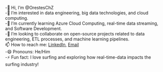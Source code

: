 -👋 Hi, I’m @OrestesChZ  
-👀 I’m interested in data engineering, big data technologies, and cloud computing.  
-🌱 I’m currently learning Azure Cloud Computing, real-time data streaming, and Software Development.  
-💞️ I’m looking to collaborate on open-source projects related to data engineering, ETL processes, and machine learning pipelines.  
📫 How to reach me: [LinkedIn](https://www.linkedin.com/in/orestes-luis-chiabra-zegarra-21a900197), [Email](mailto:oreschz@hotmail.com)    
-😄 Pronouns: He/Him  
-⚡ Fun fact: I love surfing and exploring how real-time-data impacts the surfing industry!  


<!---
OrestesChZ/OrestesChZ is a ✨ special ✨ repository because its `README.md` (this file) appears on your GitHub profile.
You can click the Preview link to take a look at your changes.
--->


